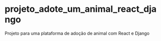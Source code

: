 # projeto_adote_um_animal_react_django
Projeto para uma plataforma de adoção de animal com React e Django

